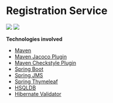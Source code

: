 # Registration Service
![](https://travis-ci.org/aveOwl/Registration-Service.svg?branch=master)
![](https://coveralls.io/repos/github/aveOwl/Registration-Service/badge.svg?branch=master)

**Technologies involved**
* [Maven](https://maven.apache.org/)
* [Maven Jacoco Plugin](http://www.eclemma.org/jacoco/trunk/doc/maven.html)
* [Maven Checkstyle Plugin](https://maven.apache.org/plugins/maven-checkstyle-plugin/)
* [Spring Boot](http://docs.spring.io/spring-boot/docs/current/reference/htmlsingle/)
* [Spring JMS](http://docs.spring.io/spring/docs/current/spring-framework-reference/html/jms.html)
* [Spring Thymeleaf](http://www.thymeleaf.org/documentation.html)
* [HSQLDB](http://hsqldb.org/)
* [Hibernate Validator](http://hibernate.org/validator/)
